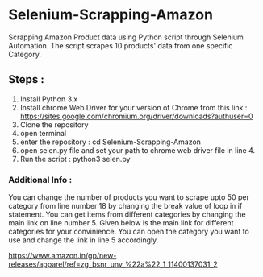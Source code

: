 # Selenium-Scrapping-Amazon

Scrapping Amazon Product data using Python script through Selenium Automation.
The script scrapes 10 products' data from one specific Category.

## Steps :

1) Install Python 3.x
2) Install chrome Web Driver for your version of Chrome from this link : https://sites.google.com/chromium.org/driver/downloads?authuser=0
4) Clone the repository
5) open terminal
6) enter the repository : cd Selenium-Scrapping-Amazon
7) open selen.py file and set your path to chrome web driver file in line 4.
8) Run the script : python3 selen.py


### Additional Info :

You can change the number of products you want to scrape upto 50 per category from line number 18 by changing the break value of loop in if statement.
You can get items from different categories by changing the main link on line number 5. Given below is the main link for different categories for your convinience.
You can open the category you want to use and change the link in line 5 accordingly.

https://www.amazon.in/gp/new-releases/apparel/ref=zg_bsnr_unv_%22a%22_1_11400137031_2
